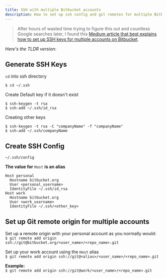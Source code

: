 ```yaml
---
title: SSH with multiple Bitbucket accounts
description: How to set up ssh config and git remotes for multiple Bitbucket accounts
---
```


> After hours of wasted time trying to figure this out and countless Google searches later, I found this [Medium article that best explains how to set up SSH keys for multiple accounts on Bitbucket](https://medium.com/@fredrikanderzon/setting-up-ssh-keys-for-multiple-bitbucket-github-accounts-a5244c28c0ac).

_Here's the TLDR version:_

## Generate SSH Keys

`cd` into ssh directory

    $ cd ~/.ssh

Create Default key if it doesn't exist

    $ ssh-keygen -t rsa
    $ ssh-add ~/.ssh/id_rsa
    
Creating other keys

    $ ssh-keygen -t rsa -C "companyName" -f "companyName"
    $ ssh-add ~/.ssh/companyName

## Create SSH Config

`~/.ssh/config`

**The value for** `Host` **is an alias**

    Host personal
      Hostname bitbucket.org
      User <personal_username>
      IdentityFile ~/.ssh/id_rsa
    Host work
      Hostname bitbucket.org
      User <work_username>
      IdentityFile ~/.ssh/<other_key>

## Set up Git remote origin for multiple accounts

Set up a remote origin with your personal account as you normally would:  
`$ git remote add origin ssh://git@bitbucket.org/<user_name>/<repo_name>.git`

Set up your work account using the `Host` alias  
`$ git remote add origin ssh://git@<alias>/<user_name>/<repo_name>.git`

**Example:**  
`$ git remote add origin ssh://git@work/<user_name>/<repo_name>.git`
